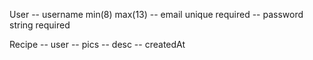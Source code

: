 User 
   -- username  min(8) max(13) 
   -- email unique required 
   -- password string required 


Recipe 
   -- user 
   -- pics 
   -- desc 
   -- createdAt 